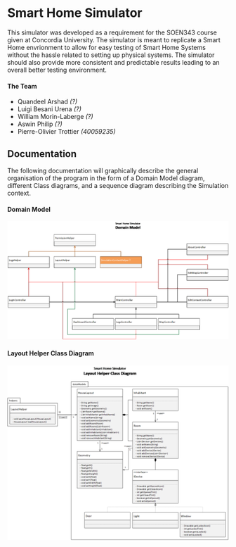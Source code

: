 # Smart Home Simulator

This simulator was developed as a requirement for the SOEN343 course given at Concordia University. The simulator is meant to replicate a Smart Home envrionment to allow for easy testing of Smart Home Systems without the hassle related to setting up physical systems. The simulator should also provide more consistent and predictable results leading to an overall better testing environment.

#### The Team

- Quandeel Arshad *(?)*
- Luigi Besani Urena *(?)*
- William Morin-Laberge *(?)*
- Aswin Philip *(?)*
- Pierre-Olivier Trottier *(40059235)*

## Documentation

The following documentation will graphically describe the general organisation of the program in the form of a Domain Model diagram, different Class diagrams, and a sequence diagram describing the Simulation context.

#### Domain Model

![Domain Model](./documentation/domain-model.png "Domain Model")

#### Layout Helper Class Diagram

![Layout Helper Class Diagram](./documentation/class-layout-helper.png "Layout Helper Class Diagram")